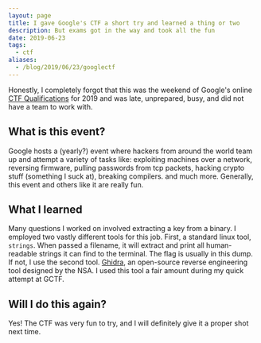 ```yaml
---
layout: page
title: I gave Google's CTF a short try and learned a thing or two
description: But exams got in the way and took all the fun
date: 2019-06-23
tags:
  - ctf
aliases:
  - /blog/2019/06/23/googlectf
---
```


Honestly, I completely forgot that this was the weekend of Google's online [CTF Qualifications](https://g.co/ctf) for 2019 and was late, unprepared, busy, and did not have a team to work with.

## What is this event?
Google hosts a (yearly?) event where hackers from around the world team up and attempt a variety of tasks like: exploiting machines over a network, reversing firmware, pulling passwords from tcp packets, hacking crypto stuff (something I suck at), breaking compilers. and much more. Generally, this event and others like it are really fun.

## What I learned
Many questions I worked on involved extracting a key from a binary. I employed two vastly different tools for this job. First, a standard linux tool, `strings`. When passed a filename, it will extract and print all human-readable strings it can find to the terminal. The flag is usually in this dump. If not, I use the second tool. [Ghidra](https://www.nsa.gov/resources/everyone/ghidra/), an open-source reverse engineering tool designed by the NSA. I used this tool a fair amount during my quick attempt at GCTF.

## Will I do this again?
Yes! The CTF was very fun to try, and I will definitely give it a proper shot next time.